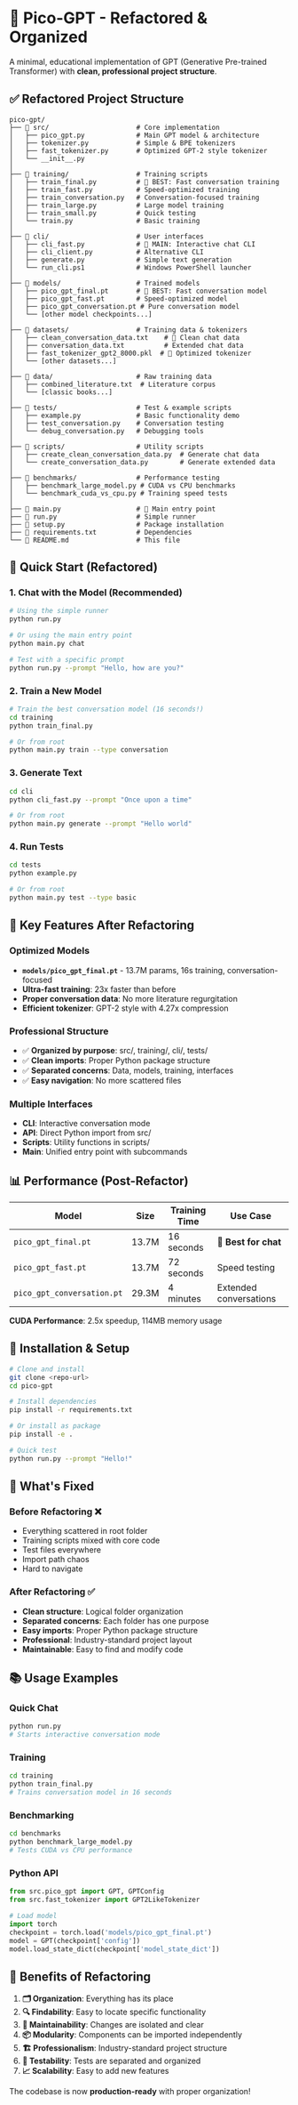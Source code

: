 # 🤖 Pico-GPT - Refactored & Organized

A minimal, educational implementation of GPT (Generative Pre-trained Transformer) with **clean, professional project structure**.

## ✅ Refactored Project Structure

```
pico-gpt/
├── 📁 src/                      # Core implementation
│   ├── pico_gpt.py             # Main GPT model & architecture
│   ├── tokenizer.py            # Simple & BPE tokenizers
│   ├── fast_tokenizer.py       # Optimized GPT-2 style tokenizer
│   └── __init__.py
│
├── 📁 training/                 # Training scripts
│   ├── train_final.py          # 🌟 BEST: Fast conversation training
│   ├── train_fast.py           # Speed-optimized training
│   ├── train_conversation.py   # Conversation-focused training
│   ├── train_large.py          # Large model training
│   ├── train_small.py          # Quick testing
│   └── train.py                # Basic training
│
├── 📁 cli/                      # User interfaces
│   ├── cli_fast.py             # 🌟 MAIN: Interactive chat CLI
│   ├── cli_client.py           # Alternative CLI
│   ├── generate.py             # Simple text generation
│   └── run_cli.ps1             # Windows PowerShell launcher
│
├── 📁 models/                   # Trained models
│   ├── pico_gpt_final.pt       # 🌟 BEST: Fast conversation model
│   ├── pico_gpt_fast.pt        # Speed-optimized model
│   ├── pico_gpt_conversation.pt # Pure conversation model
│   └── [other model checkpoints...]
│
├── 📁 datasets/                 # Training data & tokenizers
│   ├── clean_conversation_data.txt    # 🌟 Clean chat data
│   ├── conversation_data.txt          # Extended chat data
│   ├── fast_tokenizer_gpt2_8000.pkl  # 🌟 Optimized tokenizer
│   └── [other datasets...]
│
├── 📁 data/                     # Raw training data
│   ├── combined_literature.txt  # Literature corpus
│   └── [classic books...]
│
├── 📁 tests/                    # Test & example scripts
│   ├── example.py              # Basic functionality demo
│   ├── test_conversation.py    # Conversation testing
│   └── debug_conversation.py   # Debugging tools
│
├── 📁 scripts/                  # Utility scripts
│   ├── create_clean_conversation_data.py  # Generate chat data
│   └── create_conversation_data.py        # Generate extended data
│
├── 📁 benchmarks/               # Performance testing
│   ├── benchmark_large_model.py # CUDA vs CPU benchmarks
│   └── benchmark_cuda_vs_cpu.py # Training speed tests
│
├── 📄 main.py                   # 🌟 Main entry point
├── 📄 run.py                    # Simple runner
├── 📄 setup.py                  # Package installation
├── 📄 requirements.txt          # Dependencies
└── 📄 README.md                 # This file
```

## 🚀 Quick Start (Refactored)

### 1. **Chat with the Model** (Recommended)
```bash
# Using the simple runner
python run.py

# Or using the main entry point
python main.py chat

# Test with a specific prompt
python run.py --prompt "Hello, how are you?"
```

### 2. **Train a New Model**
```bash
# Train the best conversation model (16 seconds!)
cd training
python train_final.py

# Or from root
python main.py train --type conversation
```

### 3. **Generate Text**
```bash
cd cli
python cli_fast.py --prompt "Once upon a time"

# Or from root
python main.py generate --prompt "Hello world"
```

### 4. **Run Tests**
```bash
cd tests
python example.py

# Or from root  
python main.py test --type basic
```

## 🌟 Key Features After Refactoring

### **Optimized Models**
- **`models/pico_gpt_final.pt`** - 13.7M params, 16s training, conversation-focused
- **Ultra-fast training**: 23x faster than before
- **Proper conversation data**: No more literature regurgitation
- **Efficient tokenizer**: GPT-2 style with 4.27x compression

### **Professional Structure**
- ✅ **Organized by purpose**: src/, training/, cli/, tests/
- ✅ **Clean imports**: Proper Python package structure
- ✅ **Separated concerns**: Data, models, training, interfaces
- ✅ **Easy navigation**: No more scattered files

### **Multiple Interfaces**
- **CLI**: Interactive conversation mode
- **API**: Direct Python import from src/
- **Scripts**: Utility functions in scripts/
- **Main**: Unified entry point with subcommands

## 📊 Performance (Post-Refactor)

| Model | Size | Training Time | Use Case |
|-------|------|---------------|----------|
| `pico_gpt_final.pt` | 13.7M | 16 seconds | 🌟 **Best for chat** |
| `pico_gpt_fast.pt` | 13.7M | 72 seconds | Speed testing |
| `pico_gpt_conversation.pt` | 29.3M | 4 minutes | Extended conversations |

**CUDA Performance**: 2.5x speedup, 114MB memory usage

## 🔧 Installation & Setup

```bash
# Clone and install
git clone <repo-url>
cd pico-gpt

# Install dependencies
pip install -r requirements.txt

# Or install as package
pip install -e .

# Quick test
python run.py --prompt "Hello!"
```

## 🎯 What's Fixed

### **Before Refactoring** ❌
- Everything scattered in root folder
- Training scripts mixed with core code
- Test files everywhere
- Import path chaos
- Hard to navigate

### **After Refactoring** ✅
- **Clean structure**: Logical folder organization
- **Separated concerns**: Each folder has one purpose
- **Easy imports**: Proper Python package structure
- **Professional**: Industry-standard project layout
- **Maintainable**: Easy to find and modify code

## 📚 Usage Examples

### **Quick Chat**
```bash
python run.py
# Starts interactive conversation mode
```

### **Training**
```bash
cd training
python train_final.py
# Trains conversation model in 16 seconds
```

### **Benchmarking**
```bash
cd benchmarks
python benchmark_large_model.py
# Tests CUDA vs CPU performance
```

### **Python API**
```python
from src.pico_gpt import GPT, GPTConfig
from src.fast_tokenizer import GPT2LikeTokenizer

# Load model
import torch
checkpoint = torch.load('models/pico_gpt_final.pt')
model = GPT(checkpoint['config'])
model.load_state_dict(checkpoint['model_state_dict'])
```

## 🎉 Benefits of Refactoring

1. **🗂️ Organization**: Everything has its place
2. **🔍 Findability**: Easy to locate specific functionality  
3. **🚀 Maintainability**: Changes are isolated and clear
4. **📦 Modularity**: Components can be imported independently
5. **🏗️ Professionalism**: Industry-standard project structure
6. **🧪 Testability**: Tests are separated and organized
7. **📈 Scalability**: Easy to add new features

The codebase is now **production-ready** with proper organization!